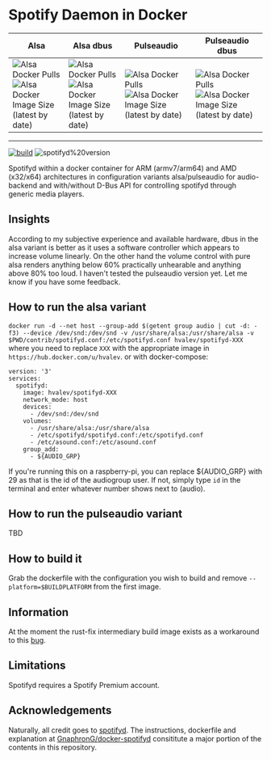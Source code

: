# Spotify Daemon in Docker
| Alsa | Alsa dbus | Pulseaudio | Pulseaudio dbus |
| --------- | --------------- | ----------- | ------- |
| ![Alsa Docker Pulls](https://img.shields.io/docker/pulls/hvalev/spotifyd-alsa) ![Alsa Docker Image Size (latest by date)](https://img.shields.io/docker/image-size/hvalev/spotifyd-alsa) | ![Alsa Docker Pulls](https://img.shields.io/docker/pulls/hvalev/spotifyd-alsa-dbus) ![Alsa Docker Image Size (latest by date)](https://img.shields.io/docker/image-size/hvalev/spotifyd-alsa-dbus) | ![Alsa Docker Pulls](https://img.shields.io/docker/pulls/hvalev/spotifyd-pulseaudio) ![Alsa Docker Image Size (latest by date)](https://img.shields.io/docker/image-size/hvalev/spotifyd-pulseaudio) | ![Alsa Docker Pulls](https://img.shields.io/docker/pulls/hvalev/spotifyd-pulseaudio-dbus) ![Alsa Docker Image Size (latest by date)](https://img.shields.io/docker/image-size/hvalev/spotifyd-pulseaudio-dbus) |
----------------------------------
[![build](https://github.com/hvalev/spotifyd-docker/actions/workflows/build.yml/badge.svg)](https://github.com/hvalev/spotifyd-docker/actions/workflows/build.yml)
![spotifyd%20version](https://img.shields.io/badge/spotifyd%20version-0.3.2-green)

Spotifyd within a docker container for ARM (armv7/arm64) and AMD (x32/x64) architectures in configuration variants alsa/pulseaudio for audio-backend and with/without D-Bus API for controlling spotifyd through generic media players.

## Insights
According to my subjective experience and available hardware, dbus in the alsa variant is better as it uses a software controller which appears to increase volume linearly. On the other hand the volume control with pure alsa renders anything below 60% practically unhearable and anything above 80% too loud. I haven't tested the pulseaudio version yet. Let me know if you have some feedback.

## How to run the alsa variant
```docker run -d --net host --group-add $(getent group audio | cut -d: -f3) --device /dev/snd:/dev/snd -v /usr/share/alsa:/usr/share/alsa -v $PWD/contrib/spotifyd.conf:/etc/spotifyd.conf hvalev/spotifyd-XXX``` where you need to replace ```XXX``` with the appropriate image in ```https://hub.docker.com/u/hvalev```.
or with docker-compose:
```
version: '3'
services:
  spotifyd:
    image: hvalev/spotifyd-XXX
    network_mode: host
    devices:
      - /dev/snd:/dev/snd
    volumes:
      - /usr/share/alsa:/usr/share/alsa
      - /etc/spotifyd/spotifyd.conf:/etc/spotifyd.conf
      - /etc/asound.conf:/etc/asound.conf
    group_add:
      - ${AUDIO_GRP}
```

If you're running this on a raspberry-pi, you can replace ${AUDIO_GRP} with 29 as that is the id of the audiogroup user. If not, simply type ```id``` in the terminal and enter whatever number shows next to (audio).

## How to run the pulseaudio variant
TBD

## How to build it
Grab the dockerfile with the configuration you wish to build and remove ```--platform=$BUILDPLATFORM``` from the first image.

## Information
At the moment the rust-fix intermediary build image exists as a workaround to this [bug](https://github.com/docker/buildx/issues/395).

## Limitations
Spotifyd requires a Spotify Premium account.

## Acknowledgements
Naturally, all credit goes to [spotifyd](https://github.com/Spotifyd/spotifyd). The instructions, dockerfile and explanation at [GnaphronG/docker-spotifyd](https://github.com/GnaphronG/docker-spotifyd) consititute a major portion of the contents in this repository.
